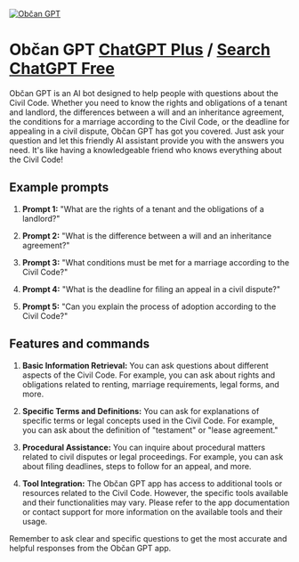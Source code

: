 
[![Občan GPT](https://files.oaiusercontent.com/file-wzruOUkxPSLRfWJswD2n1uMk?se=2123-10-16T08%3A11%3A07Z&sp=r&sv=2021-08-06&sr=b&rscc=max-age%3D31536000%2C%20immutable&rscd=attachment%3B%20filename%3D9f93be69-560b-49b8-8329-73eef8ec3d50.png&sig=qdsLygaZVwrVblWxmmVTXyx63JKnGq4iNwnoUG%2BqMM8%3D)](https://chat.openai.com/g/g-nKfjt0WFC-obcan-gpt)

# Občan GPT [ChatGPT Plus](https://chat.openai.com/g/g-nKfjt0WFC-obcan-gpt) / [Search ChatGPT Free](https://gptcall.net/index.html#/?search=Ob%C4%8Dan%20GPT)

Občan GPT is an AI bot designed to help people with questions about the Civil Code. Whether you need to know the rights and obligations of a tenant and landlord, the differences between a will and an inheritance agreement, the conditions for a marriage according to the Civil Code, or the deadline for appealing in a civil dispute, Občan GPT has got you covered. Just ask your question and let this friendly AI assistant provide you with the answers you need. It's like having a knowledgeable friend who knows everything about the Civil Code!

## Example prompts

1. **Prompt 1:** "What are the rights of a tenant and the obligations of a landlord?"

2. **Prompt 2:** "What is the difference between a will and an inheritance agreement?"

3. **Prompt 3:** "What conditions must be met for a marriage according to the Civil Code?"

4. **Prompt 4:** "What is the deadline for filing an appeal in a civil dispute?"

5. **Prompt 5:** "Can you explain the process of adoption according to the Civil Code?"

## Features and commands

1. **Basic Information Retrieval:** You can ask questions about different aspects of the Civil Code. For example, you can ask about rights and obligations related to renting, marriage requirements, legal forms, and more.

2. **Specific Terms and Definitions:** You can ask for explanations of specific terms or legal concepts used in the Civil Code. For example, you can ask about the definition of "testament" or "lease agreement."

3. **Procedural Assistance:** You can inquire about procedural matters related to civil disputes or legal proceedings. For example, you can ask about filing deadlines, steps to follow for an appeal, and more.

4. **Tool Integration:** The Občan GPT app has access to additional tools or resources related to the Civil Code. However, the specific tools available and their functionalities may vary. Please refer to the app documentation or contact support for more information on the available tools and their usage.

Remember to ask clear and specific questions to get the most accurate and helpful responses from the Občan GPT app.


